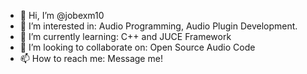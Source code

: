 - 👋 Hi, I’m @jobexm10
- 👀 I’m interested in: Audio Programming, Audio Plugin Development.
- 🌱 I’m currently learning: C++ and JUCE Framework
- 💞️ I’m looking to collaborate on: Open Source Audio Code
- 📫 How to reach me: Message me!

<!---
jobexm10/jobexm10 is a ✨ special ✨ repository because its `README.md` (this file) appears on your GitHub profile.
You can click the Preview link to take a look at your changes.
--->
